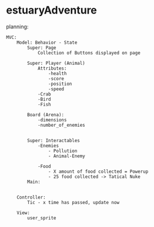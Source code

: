 # estuaryAdventure


planning:

	MVC:
		Model: Behavior - State
			Super: Page
				Collection of Buttons displayed on page
				
			Super: Player (Animal)
				Attributes:
					-health
					-score
					-position
					-speed
				-Crab
				-Bird
				-Fish
			
			Board (Arena):
				-dimensions
				-number_of_enemies


			Super: Interactables
				-Enemies
					- Pollution
					- Animal-Enemy
					
				-Food
					- X amount of food collected = Powerup
					- 25 food collected -> Tatical Nuke
			Main:
				
		
		Controller:
			Tic - x time has passed, update now
		
		View:
			user_sprite
				
				